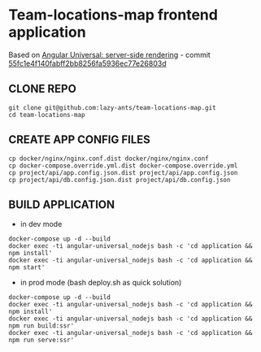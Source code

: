 # Team-locations-map frontend application
Based on [Angular Universal: server-side rendering](https://github.com/lazy-ants/angular-universal/) - commit [55fc1e4f140fabff2bb8256fa5936ec77e26803d](https://github.com/lazy-ants/angular-universal/commit/55fc1e4f140fabff2bb8256fa5936ec77e26803d)

## CLONE REPO

```
git clone git@github.com:lazy-ants/team-locations-map.git
cd team-locations-map
```

## CREATE APP CONFIG FILES

```
cp docker/nginx/nginx.conf.dist docker/nginx/nginx.conf
cp docker-compose.override.yml.dist docker-compose.override.yml
cp project/api/app.config.json.dist project/api/app.config.json
cp project/api/db.config.json.dist project/api/db.config.json
```

## BUILD APPLICATION

- in dev mode

```
docker-compose up -d --build
docker exec -ti angular-universal_nodejs bash -c 'cd application && npm install'
docker exec -ti angular-universal_nodejs bash -c 'cd application && npm start'
```

- in prod mode (bash deploy.sh as quick solution)

```
docker-compose up -d --build
docker exec -ti angular-universal_nodejs bash -c 'cd application && npm install'
docker exec -ti angular-universal_nodejs bash -c 'cd application && npm run build:ssr'
docker exec -ti angular-universal_nodejs bash -c 'cd application && npm run serve:ssr'
```
